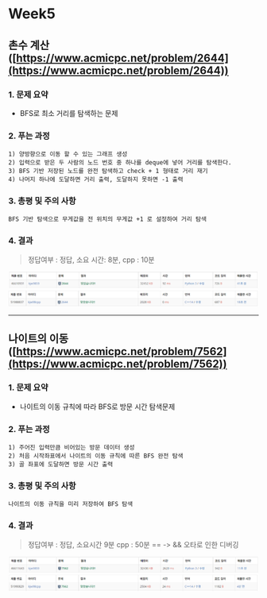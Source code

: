 # Week5

## 촌수 계산([https://www.acmicpc.net/problem/2644](https://www.acmicpc.net/problem/2644))

### 1. 문제 요약

- BFS로 최소 거리를 탐색하는 문제

### 2. 푸는 과정

```
1) 양방향으로 이동 할 수 있는 그래프 생성
2) 입력으로 받은 두 사람의 노드 번호 중 하나를 deque에 넣어 거리를 탐색한다.
3) BFS 기반 저장된 노드를 완전 탐색하고 check + 1 형태로 거리 재기
4) 나머지 하나에 도달하면 거리 출력, 도달하지 못하면 -1 출력
```

### 3. 총평 및 주의 사항

```
BFS 기반 탐색으로 무게값을 전 위치의 무게값 +1 로 설정하여 거리 탐색
```

### 4. 결과

> 정답여부 : 정답,    소요 시간: 8분, cpp : 10분
> 

![Week5_1.PNG](../img/python/Week5_1.PNG)
![Week5_1.PNG](../img/cpp/Week5_1.PNG)

---

## 나이트의 이동([https://www.acmicpc.net/problem/7562](https://www.acmicpc.net/problem/7562))

### 1. 문제 요약

- 나이트의 이동 규칙에 따라 BFS로 방문 시간 탐색문제

### 2. 푸는 과정

```
1) 주어진 입력만큼 비어있는 방문 데이터 생성
2) 처음 시작좌표에서 나이트의 이동 규칙에 따른 BFS 완전 탐색
3) 골 좌표에 도달하면 방문 시간 출력
```

### 3. 총평 및 주의 사항

```
나이트의 이동 규칙을 미리 저장하여 BFS 탐색
```

### 4. 결과

> 정답여부 : 정답, 소요시간 9분 cpp : 50분 == -> && 오타로 인한 디버깅
> 

![Week5_2.PNG](../img/python/Week5_2.PNG)
![Week5_2.PNG](../img/cpp/Week5_2.PNG)
